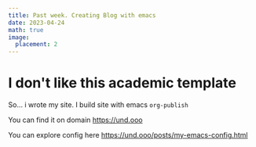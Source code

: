 ```yaml
---
title: Past week. Creating Blog with emacs
date: 2023-04-24
math: true
image:
  placement: 2
---
```


# I don't like this academic template

So... i wrote my site. I build site with emacs `org-publish`

You can find it on domain https://und.ooo

You can explore config here https://und.ooo/posts/my-emacs-config.html



